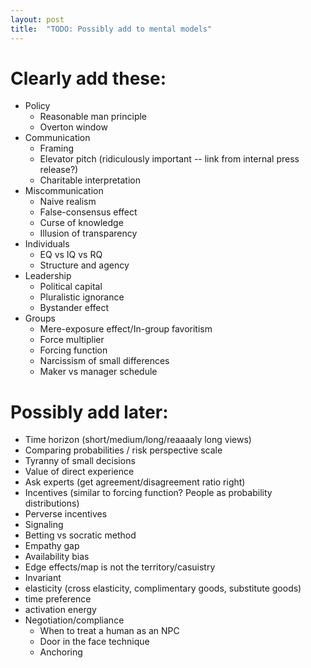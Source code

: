 ```yaml
---
layout: post
title:  "TODO: Possibly add to mental models"
---
```


# Clearly add these:

- Policy
  - Reasonable man principle
  - Overton window
- Communication
  - Framing
  - Elevator pitch (ridiculously important -- link from internal press
    release?)
  - Charitable interpretation
- Miscommunication
  - Naive realism
  - False-consensus effect
  - Curse of knowledge
  - Illusion of transparency
- Individuals
  - EQ vs IQ vs RQ
  - Structure and agency
- Leadership
  - Political capital
  - Pluralistic ignorance
  - Bystander effect
- Groups
  - Mere-exposure effect/In-group favoritism
  - Force multiplier
  - Forcing function
  - Narcissism of small differences
  - Maker vs manager schedule

# Possibly add later:

- Time horizon (short/medium/long/reaaaaly long views)
- Comparing probabilities / risk perspective scale
- Tyranny of small decisions
- Value of direct experience
- Ask experts (get agreement/disagreement ratio right)
- Incentives (similar to forcing function? People as probability
  distributions)
- Perverse incentives
- Signaling
- Betting vs socratic method
- Empathy gap
- Availability bias
- Edge effects/map is not the territory/casuistry
- Invariant
- elasticity (cross elasticity, complimentary goods, substitute goods)
- time preference
- activation energy
- Negotiation/compliance
  - When to treat a human as an NPC
  - Door in the face technique
  - Anchoring
